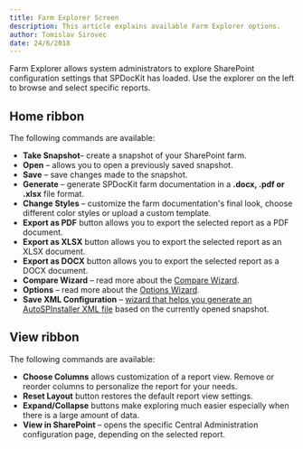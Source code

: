 ```yaml
---
title: Farm Explorer Screen
description: This article explains available Farm Explorer options. 
author: Tomislav Sirovec
date: 24/6/2018
---
```

Farm Explorer allows system administrators to explore SharePoint configuration settings that SPDocKit has loaded. Use the explorer on the left to browse and select specific reports.

## Home ribbon
The following commands are available:

* __Take Snapshot__– create a snapshot of your SharePoint farm.
* __Open__ – allows you to open a previously saved snapshot.
* __Save__ – save changes made to the snapshot.
* __Generate__ – generate SPDocKit farm documentation in a __.docx, .pdf or .xlsx__ file format.
* __Change Styles__ – customize the farm documentation's final look, choose different color styles or upload a custom template.
* __Export as PDF__ button allows you to export the selected report as a PDF document.
* __Export as XLSX__ button allows you to export the selected report as an XLSX document.
* __Export as DOCX__ button allows you to export the selected report as a DOCX document.
* __Compare Wizard__ – read more about the [Compare Wizard](#internal/get-to-know-spdockit/backstage-screen/compare-wizard/).
* __Options__ – read more about the [Options Wizard](#internal/get-to-know-spdockit/backstage-screen/options-wizard/).
* __Save XML Configuration__ – [wizard that helps you generate an AutoSPInstaller XML file](#internal/how-to/generate-autospinstaller-xml-configuration-file/) based on the currently opened snapshot.

## View ribbon
The following commands are available:

* __Choose Columns__ allows customization of a report view. Remove or reorder columns to personalize the report for your needs.
* __Reset Layout__ button restores the default report view settings.
* __Expand/Collapse__ buttons make exploring much easier especially when there is a large amount of data.
* __View in SharePoint__ – opens the specific Central Administration configuration page, depending on the selected report.

